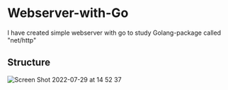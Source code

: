 # Webserver-with-Go
I have created simple webserver with go to study Golang-package called "net/http"

## Structure
![Screen Shot 2022-07-29 at 14 52 37](https://user-images.githubusercontent.com/66551005/181691841-51328a29-087c-4b18-9403-4e6ce13ecfd5.png)
